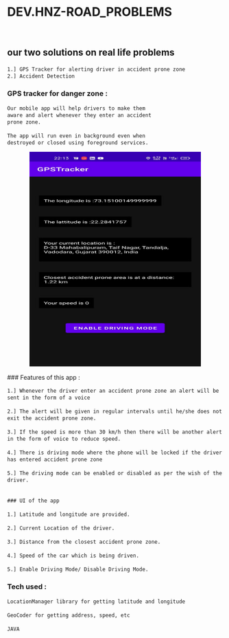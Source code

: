# DEV.HNZ-ROAD_PROBLEMS

<br>

## our two solutions on real life problems

```
1.] GPS Tracker for alerting driver in accident prone zone
2.] Accident Detection
```

### GPS tracker for danger zone :

```
Our mobile app will help drivers to make them
aware and alert whenever they enter an accident
prone zone.

The app will run even in background even when
destroyed or closed using foreground services.

```

<p align="center">
<img width="400" height="500" src="IMG-20220108-WA0083.jpg"/>
</p>
### Features of this app :

```
1.] Whenever the driver enter an accident prone zone an alert will be sent in the form of a voice

2.] The alert will be given in regular intervals until he/she does not exit the accident prone zone.

3.] If the speed is more than 30 km/h then there will be another alert in the form of voice to reduce speed.

4.] There is driving mode where the phone will be locked if the driver has entered accident prone zone

5.] The driving mode can be enabled or disabled as per the wish of the driver.


### UI of the app

1.] Latitude and longitude are provided.

2.] Current Location of the driver.

3.] Distance from the closest accident prone zone.

4.] Speed of the car which is being driven.

5.] Enable Driving Mode/ Disable Driving Mode.

```

### Tech used :

```
LocationManager library for getting latitude and longitude

GeoCoder for getting address, speed, etc

JAVA

```
